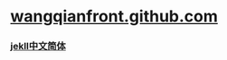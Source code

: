 # <a href="http://wangqianfront.github.com">wangqianfront.github.com</a>


### [jekll中文简体](http://jekyllcn.com/)
